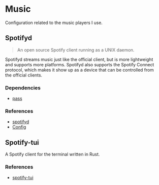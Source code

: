 # Music

Configuration related to the music players I use.

## Spotifyd

> An open source Spotify client running as a UNIX daemon.

Spotifyd streams music just like the official client, but is more lightweight
and supports more platforms. Spotifyd also supports the Spotify Connect
protocol, which makes it show up as a device that can be controlled from the
official clients.

### Dependencies

- [pass](https://www.passwordstore.org/)

### References

- [spotifyd](https://github.com/Spotifyd/spotifyd)
- [Config](https://github.com/Spotifyd/spotifyd/wiki/Installing-on-a-Raspberry-Pi)

## Spotify-tui

A Spotify client for the terminal written in Rust.

### References

- [spotify-tui](https://github.com/Rigellute/spotify-tui)

